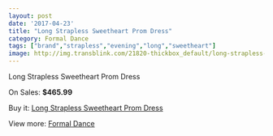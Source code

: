 ```yaml
---
layout: post
date: '2017-04-23'
title: "Long Strapless Sweetheart Prom Dress"
category: Formal Dance
tags: ["brand","strapless","evening","long","sweetheart"]
image: http://img.transblink.com/21820-thickbox_default/long-strapless-sweetheart-prom-dress.jpg
---
```

Long Strapless Sweetheart Prom Dress

On Sales: **$465.99**
<a href="https://www.transblink.com/en/formal-dance/6915-long-strapless-sweetheart-prom-dress.html"><amp-img layout="responsive" width="600" height="600" src="//img.transblink.com/21820-thickbox_default/long-strapless-sweetheart-prom-dress.jpg" alt="Long Strapless Sweetheart Prom Dress 0" /></a>
<a href="https://www.transblink.com/en/formal-dance/6915-long-strapless-sweetheart-prom-dress.html"><amp-img layout="responsive" width="600" height="600" src="//img.transblink.com/21821-thickbox_default/long-strapless-sweetheart-prom-dress.jpg" alt="Long Strapless Sweetheart Prom Dress 1" /></a>

Buy it: [Long Strapless Sweetheart Prom Dress](https://www.transblink.com/en/formal-dance/6915-long-strapless-sweetheart-prom-dress.html "Long Strapless Sweetheart Prom Dress")

View more: [Formal Dance](https://www.transblink.com/en/6-formal-dance "Formal Dance")